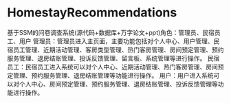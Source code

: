 # HomestayRecommendations
基于SSM的问卷调查系统(源代码+数据库+万字论文+ppt)角色：管理员、民宿员工、用户  管理员：管理员进入主页面，主要功能包括对个人中心、用户管理、民宿员工管理、近期活动管理、客房类型管理、热门客房管理、房间预定管理、预约服务管理、退房结账管理、投诉反馈管理、留言板、系统管理等进行操作。  民宿员工：民宿员工进入系统可以对个人中心、近期活动管理、热门客房管理、房间预定管理、预约服务管理、退房结账管理等功能进行操作。  用户：用户进入系统可以对个人中心、房间预定管理、预约服务管理、退房结账管理、投诉反馈管理等功能进行操作。

